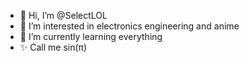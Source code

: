 - 👋 Hi, I’m @SelectLOL
- 👀 I’m interested in electronics engineering and anime
- 🌱 I’m currently learning everything
- ✨ Call me sin(π)

<!---
SelectLOL1/SelectLOL1 is a ✨ special ✨ repository because its `README.md` (this file) appears on your GitHub profile.
You can click the Preview link to take a look at your changes.
--->
